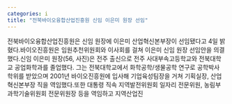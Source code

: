 ```yaml
---
categories: i
title: "전북바이오융합산업진흥원 신임 이은미 원장 선임"
---
```

전북바이오융합산업진흥원은 신임 원장에 이은미 산업혁신본부장이 선임됐다고 4일 밝혔다.바이오진흥원은 임원추천위원회와 이사회를 걸쳐 이은미 신임 원장 선임안을 의결했다.신임 이은미 원장(56, 사진)은 전주 출신으로 전주 사대부속고등학교와 전북대학교 공업화학과를 졸업했다. 그는 전북대학교에서 화학공학/생물공학 연구로 공학박사 학위를 받았으며 2001년 바이오진흥원에 입사해 기업육성팀장을 거쳐 기획실장, 산업혁신본부장 직을 역임했다.또한 대통령 직속 지역발전위원회 일자리 전문위원, 농림부 과학기술위원회 전문위원장 등을 역임하고 지역산업진